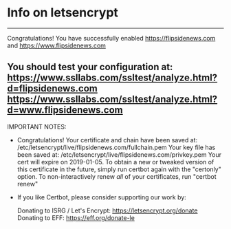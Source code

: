 


# Info on letsencrypt

-------------------------------------------------------------------------------
Congratulations! You have successfully enabled https://flipsidenews.com and
https://www.flipsidenews.com

You should test your configuration at:
https://www.ssllabs.com/ssltest/analyze.html?d=flipsidenews.com
https://www.ssllabs.com/ssltest/analyze.html?d=www.flipsidenews.com
-------------------------------------------------------------------------------

IMPORTANT NOTES:
 - Congratulations! Your certificate and chain have been saved at:
   /etc/letsencrypt/live/flipsidenews.com/fullchain.pem
   Your key file has been saved at:
   /etc/letsencrypt/live/flipsidenews.com/privkey.pem
   Your cert will expire on 2019-01-05. To obtain a new or tweaked
   version of this certificate in the future, simply run certbot again
   with the "certonly" option. To non-interactively renew *all* of
   your certificates, run "certbot renew"
 - If you like Certbot, please consider supporting our work by:

   Donating to ISRG / Let's Encrypt:   https://letsencrypt.org/donate
   Donating to EFF:                    https://eff.org/donate-le
